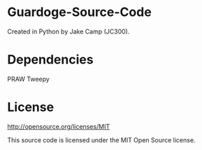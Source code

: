 # Guardoge-Source-Code

Created in Python by Jake Camp (JC300).


# Dependencies

PRAW
Tweepy

# License
http://opensource.org/licenses/MIT

This source code is licensed under the MIT Open Source license.
